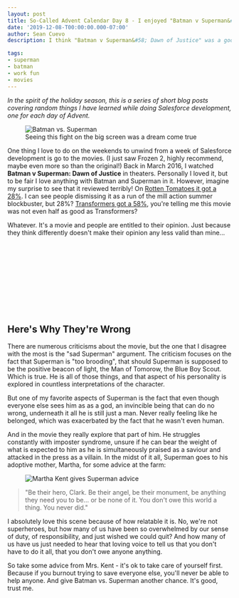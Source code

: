 ```yaml
---
layout: post
title: So-Called Advent Calendar Day 8 - I enjoyed "Batman v Superman&#58; Dawn of Justice"
date: '2019-12-08-T00:00:00.000-07:00'
author: Sean Cuevo
description: I think "Batman v Superman&#58; Dawn of Justice" was a good movie and great portrayal of Superman

tags:
- superman
- batman
- work fun
- movies
---
```


*In the spirit of the holiday season, this is a series of short blog posts covering random things I have learned while doing Salesforce development, one for each day of Advent.*

<figure>
  <img src="{{site.url}}/assets/img/batman-vs-superman-movie-image.jpg" alt="Batman vs. Superman"/>
  <figcaption>Seeing this fight on the big screen was a dream come true</figcaption>
</figure>

One thing I love to do on the weekends to unwind from a week of Salesforce development is go to the movies. (I just saw Frozen 2, highly recommend, maybe even more so than the original!) Back in March 2016, I watched **Batman v Superman: Dawn of Justice** in theaters. Personally I loved it, but to be fair I love anything with Batman and Superman in it. However, imagine my surprise to see that it reviewed terribly! On [Rotten Tomatoes it got a 28%](https://www.rottentomatoes.com/m/batman_v_superman_dawn_of_justice). I can see people dismissing it as a run of the mill action summer blockbuster, but 28%? [Transformers got a 58%](https://www.rottentomatoes.com/m/transformers_the_movie), you're telling me this movie was not even half as good as Transformers?

Whatever. It's a movie and people are entitled to their opinion. Just because they think differently doesn't make their opinion any less valid than mine...

<br/>
<br/>
<br/>
<br/>
<br/>
<br/>
<br/>
<br/>
<br/>

## Here's Why They're Wrong

There are numerous criticisms about the movie, but the one that I disagree with the most is the "sad Superman" argument. The criticism focuses on the fact that Superman is "too brooding", that should Superman is supposed to be the positive beacon of light, the Man of Tomorow, the Blue Boy Scout. Which is true. He is all of those things, and that aspect of his personality is explored in countless interpretations of the character.

But one of my favorite aspects of Superman is the fact that even though everyone else sees him as as a god, an invincible being that can do no wrong, underneath it all he is still just a man. Never really feeling like he belonged, which was exacerbated by the fact that he wasn't even human.

And in the movie they really explore that part of him. He struggles constantly with imposter syndrome, unsure if he can bear the weight of what is expected to him as he is simultaneously praised as a saviour and attacked in the press as a villain. In the midst of it all, Superman goes to his adoptive mother, Martha, for some advice at the farm:

<figure>
  <img src="{{site.url}}/assets/img/martha-kent.jpg" alt="Martha Kent gives Superman advice"/>
</figure>

> "Be their hero, Clark. Be their angel, be their monument, be anything they need you to be... or be none of it. You don't owe this world a thing. You never did."

I absolutely love this scene because of how relatable it is. No, we're not superheroes, but how many of us have been so overwhelmed by our sense of duty, of responsibility, and just wished we could quit? And how many of us have us just needed to hear that loving voice to tell us that you don't have to do it all, that you don't owe anyone anything.

So take some advice from Mrs. Kent - it's ok to take care of yourself first. Because if you burnout trying to save everyone else, you'll never be able to help anyone. And give Batman vs. Superman another chance. It's good, trust me.

